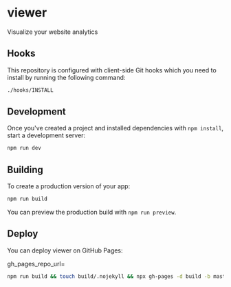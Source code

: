 # viewer

Visualize your website analytics

## Hooks

This repository is configured with client-side Git hooks which you need to install by running the following command:

```bash
./hooks/INSTALL
```

## Development

Once you've created a project and installed dependencies with `npm install`, start a development server:

```bash
npm run dev
```

## Building

To create a production version of your app:

```bash
npm run build
```

You can preview the production build with `npm run preview`.

## Deploy

You can deploy viewer on GitHub Pages:

gh_pages_repo_url=<repo url>

```bash
npm run build && touch build/.nojekyll && npx gh-pages -d build -b master -r $gh_pages_repo_url -t true
```
